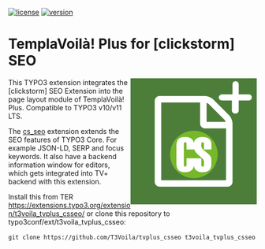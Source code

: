 [![license](https://img.shields.io/github/license/T3Voila/tvplus_csseo.svg)](https://www.gnu.org/licenses/old-licenses/gpl-2.0-standalone.html)
[![version](https://img.shields.io/badge/TER_version-1.0.0-green.svg)](https://extensions.typo3.org/extension/t3voila_tvplus_csseo)

# TemplaVoilà! Plus for [clickstorm] SEO

<img alt="ICON" align="right" width="256" height="256" src="/Resources/Public/Icons/Extension.svg">

This TYPO3 extension integrates the [clickstorm] SEO Extension into the page layout module of TemplaVoilà! Plus.
Compatible to TYPO3 v10/v11 LTS.

The [cs_seo](https://extensions.typo3.org/extension/cs_seo) extension extends the SEO features of TYPO3 Core. For example JSON-LD, SERP and focus keywords. It also have a backend information window for editors, which gets integrated into TV+ backend with this extension.

Install this from TER https://extensions.typo3.org/extension/t3voila_tvplus_csseo/
or clone this repository to typo3conf/ext/t3voila_tvplus_csseo:

```
git clone https://github.com/T3Voila/tvplus_csseo t3voila_tvplus_csseo
```

